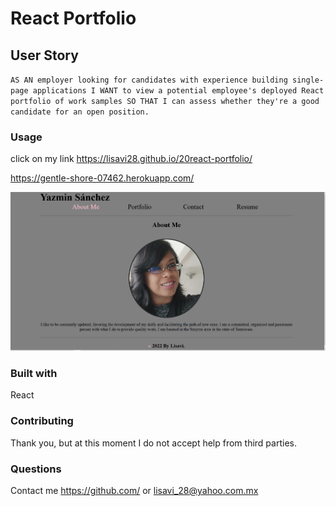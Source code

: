 # React Portfolio

## User Story

`AS AN employer looking for candidates with experience building single-page applications I WANT to view a potential employee's deployed React portfolio of work samples SO THAT I can assess whether they're a good candidate for an open position.`

### Usage

click on my link https://lisavi28.github.io/20react-portfolio/

https://gentle-shore-07462.herokuapp.com/

![portfolio](https://github.com/Lisavi28/20react-portfolio/blob/develop/src/assets/images/portfolio.PNG)

### Built with

React

### Contributing

Thank you, but at this moment I do not accept help from third parties.

### Questions

Contact me https://github.com/ or lisavi_28@yahoo.com.mx
